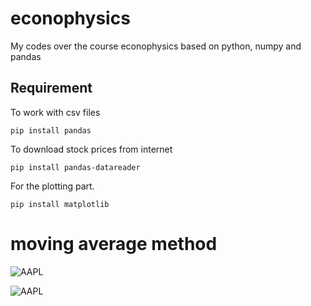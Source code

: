# econophysics
My codes over the course econophysics based on python, numpy and pandas

## Requirement
To work with csv files

`
pip install pandas
`

To download stock prices from internet

`
pip install pandas-datareader
`

For the plotting part.

`
pip install matplotlib
`
# moving average method
![AAPL](https://user-images.githubusercontent.com/13776994/80971533-2fd1a980-8e32-11ea-8081-d889dce9d3ac.png)

![AAPL](https://user-images.githubusercontent.com/13776994/80974540-1af71500-8e36-11ea-9666-69d35498674b.png)
